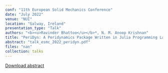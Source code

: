 ```yaml
---
conf: "11th European Solid Mechanics Conference"
date: "July 2022"
venue: "NUI"
location: "Galway, Ireland"
presentation_type: "Talk"
authors: "<b><u>Ravinder Bhattoo</u></b>*, N. M. Anoop Krishnan"
title: "PeriDyn: A Peridynamics Package Written in Julia Programming Language"
abstract: "talk_esmc_2022_peridyn.pdf"
files: "nan"
collection: talks
---
```


<!--  -->

[Download abstract]({{site.author.baseurl}}/files/talks/talk_esmc_2022_peridyn.pdf)